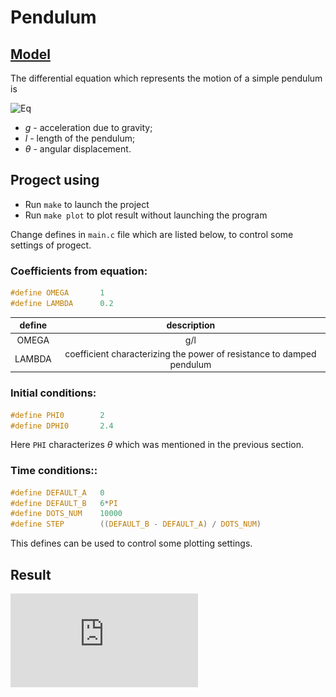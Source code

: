 # Pendulum

## [Model](https://en.wikipedia.org/wiki/Pendulum)

The differential equation which represents the motion of a simple pendulum is

![Eq](https://wikimedia.org/api/rest_v1/media/math/render/svg/36e0d601a33a7562dfb162abd7e58859a40ccff1)

* _g_ - acceleration due to gravity;
* _l_ - length of the pendulum;
* _θ_ - angular displacement.

## Progect using

* Run `make` to launch the project
* Run `make plot` to plot result without launching the program

Change defines in `main.c` file which are listed below, to control some settings of progect.

### Сoefficients from equation:

```C
#define OMEGA 		1
#define LAMBDA 		0.2
```

|define     |description    |
|:---------:|:-------------:|
|OMEGA      |g/l            |
|LAMBDA     |coefficient characterizing the power of resistance to damped pendulum               |

### Initial conditions:

```C
#define PHI0 		2
#define DPHI0 		2.4
```

Here `PHI` characterizes _θ_ which was mentioned in the previous section.

### Time conditions::

```C
#define DEFAULT_A 	0
#define DEFAULT_B 	6*PI
#define DOTS_NUM 	10000
#define STEP 		((DEFAULT_B - DEFAULT_A) / DOTS_NUM)
```
This defines can be used to control some plotting settings.

## Result

![Animation](https://github.com/vakulin95/Math-modeling/blob/master/Pendulum/files/MM_phase.pdf)
